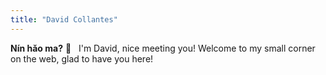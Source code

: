 ```yaml
---
title: "David Collantes"
---
```

**Nín hǎo ma?** :wave: &nbsp; I'm David, nice meeting you! Welcome to my small corner on the web, glad to have you here!
